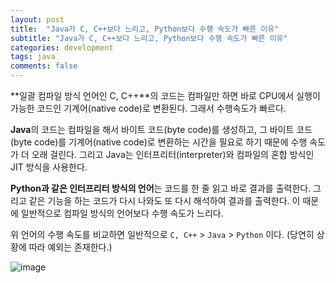 ```yaml
---
layout: post
title:  "Java가 C, C++보다 느리고, Python보다 수행 속도가 빠른 이유"
subtitle: "Java가 C, C++보다 느리고, Python보다 수행 속도가 빠른 이유"
categories: development
tags: java
comments: false
---
```


**일괄 컴파일 방식 언어인 C, C++**의 코드는 컴파일만 하면 바로 CPU에서 실행이 가능한 코드인 기계어(native code)로 변환된다. 그래서 수행속도가 빠르다.  

**Java**의 코드는 컴파일을 해서 바이트 코드(byte code)를 생성하고, 그 바이트 코드(byte code)를 기계어(native code)로 변환하는 시간을 필요로 하기 때문에 수행 속도가 더 오래 걸린다. 그리고 Java는 인터프리터(interpreter)와 컴파일의 혼합 방식인 JIT 방식을 사용한다.

**Python과 같은 인터프리터 방식의 언어**는 코드를 한 줄 읽고 바로 결과를 출력한다. 그리고 같은 기능을 하는 코드가 다시 나와도 또 다시 해석하여 결과를 출력한다. 이 때문에 일반적으로 컴파일 방식의 언어보다 수행 속도가 느리다. 

위 언어의 수행 속도를 비교하면 일반적으로 `C, C++` > `Java` > `Python` 이다. (당연히 상황에 따라 예외는 존재한다.)

![image](https://user-images.githubusercontent.com/41244373/110245702-b6ea3380-7fa7-11eb-8f02-71aef4ba91b6.png)

